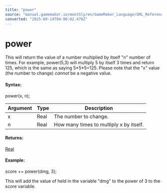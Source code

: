 ```yaml
---
title: "power"
source: "manual.gamemaker.io/monthly/en/GameMaker_Language/GML_Reference/Maths_And_Numbers/Number_Functions/power.htm"
converted: "2025-09-14T04:00:02.476Z"
---
```


# power

This will return the value of a number multiplied by itself "n" number of times. For example, power(5,3) will multiply 5 by itself 3 times and return 125, which is the same as saying 5\*5\*5=125. Please note that the "x" value (the number to change) _cannot_ be a negative value.

#### Syntax:

power(x, n);

| Argument | Type | Description |
| --- | --- | --- |
| x | Real | The number to change. |
| n | Real | How many times to multiply x by itself. |

#### Returns:

[Real](../../../GML_Overview/Data_Types.md)

#### Example:

score += power(dmg, 3);

This will add the value of held in the variable "dmg" to the power of 3 to the score variable.